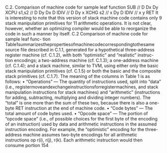 C.2. Comparison of machine code for sample leaf function
SUB // D Dx Dy
XCPU s1,s2 // D Dy Dx D
IDIV // D Dy x
XCHG s2 // x Dy D
IDIV // x y
RET
It is interesting to note that this version of stack machine code contains only
9 stack manipulation primitives for 11 arithmetic operations. It is not clear,
however, whether an optimizing compiler would be able to reorganize the
code in such a manner by itself.
C.2 Comparison of machine code for sample leaf func-
tion
Table1summarizesthepropertiesofmachinecodecorrespondingtothesame
source file described in C.1.1, generated for a hypothetical three-address
register machine (cf. C.1.2), with both “optimistic” and “realistic” instruc-
tion encodings; a two-address machine (cf. C.1.3); a one-address machine
(cf. C.1.4); and a stack machine, similar to TVM, using either only the
basic stack manipulation primitives (cf. C.1.5) or both the basic and the
composite stack primitives (cf. C.1.7).
The meaning of the columns in Table 1 is as follows:
• “Operations” — The quantity of instructions used, split into “data”
(i.e., registermoveandexchangeinstructionsforregistermachines, and
stack manipulation instructions for stack machines) and “arithmetic”
(instructions for adding, subtracting, multiplying and dividing integer
numbers). The “total” is one more than the sum of these two, because
there is also a one-byte RET instruction at the end of machine code.
• “Code bytes” — The total amount of code bytes used.
• “Opcode space” — The portion of “opcode space” (i.e., of possible
choices for the first byte of the encoding of an instruction) used by
data and arithmetic instructions in the assumed instruction encoding.
For example, the “optimistic” encoding for the three-address machine
assumes two-byte encodings for all arithmetic instructions op r(i),
r(j), r(k). Each arithmetic instruction would then consume portion
154


